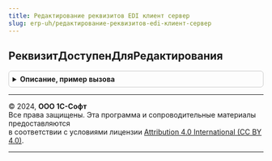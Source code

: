 ```yaml
---
title: Редактирование реквизитов EDI клиент сервер
slug: erp-uh/редактирование-реквизитов-edi-клиент-сервер
---
```



## РеквизитДоступенДляРедактирования
<details style="margin: 1em 0; padding: 0.5em; border: 1px solid #ccc; border-radius: 6px;">

<summary style="font-weight: bold; cursor: pointer;">Описание, пример вызова</summary>

```bsl

// Определяет доступность реквизита, участвующего в обмене EDI, на редактирование
//
// Параметры:
// 	Форма        - ФормаКлиентскогоПриложения - Форма документа, участвующего в обмене по EDI
// 	ИмяРеквизита - Строка                     - Строковый идентификатор реквизита
// Возвращаемое значение:
// 	Булево - Истина - если реквизит доступен для редактирования
//           Ложь   - в ином случае.
Функция РеквизитДоступенДляРедактирования(Форма, ИмяРеквизита) Экспорт
```

Пример вызова
```bsl
Результат = РедактированиеРеквизитовEDIКлиентСервер.РеквизитДоступенДляРедактирования(Форма, ИмяРеквизита) 
```
</details>

---

© 2024, **ООО 1С-Софт**  
Все права защищены. Эта программа и сопроводительные материалы предоставляются  
в соответствии с условиями лицензии [Attribution 4.0 International (CC BY 4.0)](https://creativecommons.org/licenses/by/4.0/legalcode).

---
